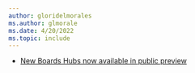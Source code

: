 ```yaml
---
author: gloridelmorales
ms.author: glmorale
ms.date: 4/20/2022
ms.topic: include
---
```


- [New Boards Hubs now available in public preview](#new-boards-hubs-now-available-in-public-preview)